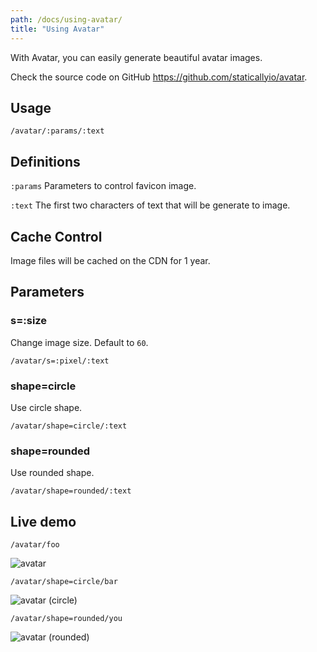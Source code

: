 ```yaml
---
path: /docs/using-avatar/
title: "Using Avatar"
---
```


With Avatar, you can easily generate beautiful avatar images.

Check the source code on GitHub https://github.com/staticallyio/avatar.

## Usage

`/avatar/:params/:text`

## Definitions

`:params` Parameters to control favicon image.

`:text` The first two characters of text that will be generate to image.

## Cache Control

Image files will be cached on the CDN for 1 year.

## Parameters

### s=:size

Change image size. Default to `60`.

`/avatar/s=:pixel/:text`

### shape=circle

Use circle shape.

`/avatar/shape=circle/:text`

### shape=rounded

Use rounded shape.

`/avatar/shape=rounded/:text`

## Live demo

`/avatar/foo`

![avatar](https://cdn.statically.io/avatar/foo)

`/avatar/shape=circle/bar`

![avatar (circle)](https://cdn.statically.io/avatar/shape=circle/bar)

`/avatar/shape=rounded/you`

![avatar (rounded)](https://cdn.statically.io/avatar/shape=rounded/you)
